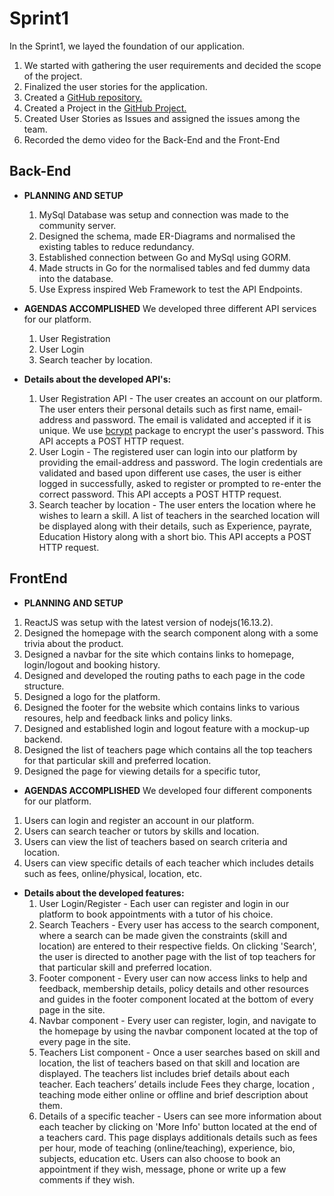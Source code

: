 # Sprint1
In the Sprint1, we layed the foundation of our application.
1. We started with gathering the user requirements and decided the scope of the project.
2. Finalized the user stories for the application.
4. Created a [GitHub repository.](https://github.com/daanishgoyal/myLearningPlace) 
5. Created a Project in the [GitHub Project.](https://github.com/daanishgoyal/myLearningPlace/projects)
6. Created User Stories as Issues and assigned the issues among the team.
7. Recorded the demo video for the Back-End and the Front-End


## Back-End
* **PLANNING AND SETUP**
    1. MySql Database was setup and connection was made to the community server.
    2. Designed the schema, made ER-Diagrams and normalised the existing tables to reduce redundancy.
    3. Established connection between Go and MySql using GORM.
    4. Made structs in Go for the normalised tables and fed dummy data into the database.
    5. Use Express inspired Web Framework to test the API Endpoints.

* **AGENDAS ACCOMPLISHED**
We developed three different API services for our platform.
    1. User Registration
    2. User Login
    3. Search teacher by location.
    
* **Details about the developed API's:**
    1. User Registration API - The user creates an account on our platform. The user enters their personal details such as first name, email-address and password. The email is validated and accepted if it is unique. We use [bcrypt](golang.org/x/crypto/bcrypt) package to encrypt the user's password. This API accepts a POST HTTP request.
    2. User Login - The registered user can login into our platform by providing the email-address and password. The login credentials are validated and based upon different use cases, the user is either logged in successfully, asked to register or prompted to re-enter the correct password. This API accepts a POST HTTP request.
    3. Search teacher by location - The user enters the location where he wishes to learn a skill. A list of teachers in the searched location will be displayed along with their details, such as Experience, payrate, Education History along with a short bio. This API accepts a POST HTTP request.


## FrontEnd
* **PLANNING AND SETUP**
1. ReactJS was setup with the latest version of nodejs(16.13.2).
2. Designed the homepage with the search component along with a some trivia about the product.
3. Designed a navbar for the site which contains links to homepage, login/logout and booking history.
4. Designed and developed the routing paths to each page in the code structure.
5. Designed a logo for the platform.
6. Designed the footer for the website which contains links to various resoures, help and feedback links and policy links.
7. Designed and established login and logout feature with a mockup-up backend.
8. Designed the list of teachers page which contains all the top teachers for that particular skill and preferred location.
9. Designed the page for viewing details for a specific tutor, 

* **AGENDAS ACCOMPLISHED**
We developed four different components for our platform.

1. Users can login and register an account in our platform.
2. Users can search teacher or tutors by skills and location.
3. Users can view the list of teachers based on search criteria and location.
4. Users can view specific details of each teacher which includes details such as fees, online/physical, location, etc.

* **Details about the developed features:**
    1. User Login/Register - Each user can register and login in our platform to book appointments with a tutor of his choice.
    2. Search Teachers - Every user has access to the search component, where a search can be made given the constraints (skill and location) are entered to their respective fields. On clicking 'Search', the user is directed to another page with the list of top teachers for that particular skill and preferred location.
    3. Footer component - Every user can now access links to help and feedback, membership details, policy details and other resources and guides in the footer component located at the bottom of every page in the site.
    4. Navbar component - Every user can register, login, and navigate to the homepage by using the navbar component located at the top of every page in the site.
    5. Teachers List component - Once a user searches based on skill and location, the list of teachers based on that skill and location are displayed. The teachers list includes brief details about each teacher. Each teachers’ details include Fees they charge, location , teaching mode either online or offline and brief description about them.
    6. Details of a specific teacher - Users can see more information about each teacher by clicking on 'More Info' button located at the end of a teachers card. This page displays additionals details such as fees per hour, mode of teaching (online/teaching), experience, bio, subjects, education etc. Users can also choose to book an appointment if they wish, message, phone or write up a few comments if they wish.


